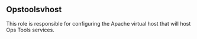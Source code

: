 ## Opstoolsvhost

This role is responsible for configuring the Apache virtual host that
will host Ops Tools services.
